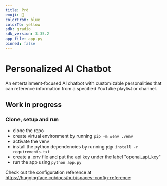 ```yaml
---
title: Prd
emoji: 🐢
colorFrom: blue
colorTo: yellow
sdk: gradio
sdk_version: 3.35.2
app_file: app.py
pinned: false
---
```


# Personalized AI Chatbot

An entertainment-focused AI chatbot with customizable personalities that can reference information from a specified YouTube playlist or channel.

## Work in progress

### Clone, setup and run

- clone the repo
- create virtual environment by running `pip -m venv .venv`
- activate the venv
- install the python dependencies by running `pip install -r requirements.txt`
- create a .env file and put the api key under the label "openai_api_key"
- run the app using `python app.py`

Check out the configuration reference at https://huggingface.co/docs/hub/spaces-config-reference
